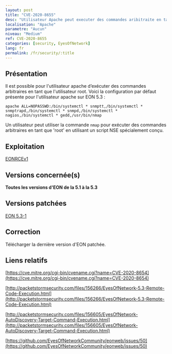 ```yaml
---
layout: post
title: "CVE-2020-8655"
desc: "Utilisateur Apache peut executer des commandes aribitraite en tant que root"
localisation: "Apache"
parametre: "Aucun"
niveau: "Medium"
ref: CVE-2020-8655
categories: [security, EyesOfNetwork]
lang: fr
permalink: /fr/security/:title
---
```


## Présentation

Il est possible pour l'utilisateur apache d’exécuter des commandes arbitraires en tant que l'utilisateur root.
Voici la configuration par défaut présente pour l'utilisateur apache sur EON 5.3 :

```
apache ALL=NOPASSWD:/bin/systemctl * snmptt,/bin/systemctl * snmptrapd,/bin/systemctl * snmpd,/bin/systemctl * nagios,/bin/systemctl * gedd,/usr/bin/nmap
```

Un utilisateur peut utiliser la commande ```nmap``` pour exécuter des commandes arbitraires en tant que 'root' en utilisant un script NSE spécialement conçu.



## Exploitation

[EONRCEv1](https://packetstormsecurity.com/files/download/156266/eyesofnetwork53-exec.txt)

## Versions concernée(s)

**Toutes les versions d'EON de la 5.1 à la 5.3**

## Versions patchées

[EON 5.3-1](https://github.com/EyesOfNetworkCommunity/eonweb/releases/tag/5.3-1)

## Correction

Télécharger la dernière version d'EON patchée.

## Liens relatifs

[https://cve.mitre.org/cgi-bin/cvename.cgi?name=CVE-2020-8654](https://cve.mitre.org/cgi-bin/cvename.cgi?name=CVE-2020-8654)

[http://packetstormsecurity.com/files/156266/EyesOfNetwork-5.3-Remote-Code-Execution.html](http://packetstormsecurity.com/files/156266/EyesOfNetwork-5.3-Remote-Code-Execution.html)

[http://packetstormsecurity.com/files/156605/EyesOfNetwork-AutoDiscovery-Target-Command-Execution.html](http://packetstormsecurity.com/files/156605/EyesOfNetwork-AutoDiscovery-Target-Command-Execution.html)

[https://github.com/EyesOfNetworkCommunity/eonweb/issues/50](https://github.com/EyesOfNetworkCommunity/eonweb/issues/50)
